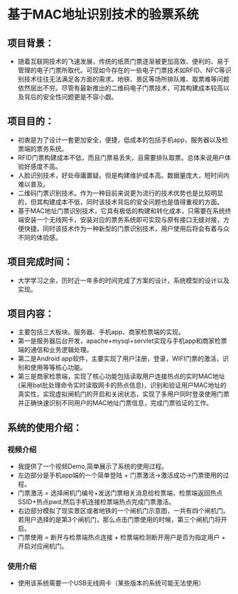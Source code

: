 # 基于MAC地址识别技术的验票系统

## 项目背景：
  -  随着互联网技术的飞速发展，传统的纸质门票逐渐被更加高效、便利的、易于管理的电子门票所取代。可现如今存在的一些电子门票技术如RFID、NFC等识别技术往往无法满足各方面的需求。地铁、景区等场所排队难、取票难等问题依然层出不穷。尽管有最新推出的二维码电子门票技术，可其构建成本较高以及背后的安全性问题更是不容小觑。

## 项目目的：
  
 - 初衷是为了设计一套更加安全，便捷，低成本的包括手机app，服务器以及检票端的票务系统。
 - RFID门票构建成本不低，而且门票易丢失，且需要排队取票。总体来说用户体验好感度不高。
 - 人脸识别技术，好处毋庸置疑。但是构建维护成本高。数据量庞大，短时间内难以普及。
 - 二维码门票识别技术。作为一种目前来说更为流行的技术优势也是比较明显的，但其构建成本不低，同时该技术背后的安全问题也是值得重视的方面。
 - 基于MAC地址门票识别技术，它具有极低的构建和转化成本，只需要在系统终端安装一个无线网卡，安装对应的票务系统即可实现与原有接口无缝对接，方便快捷。同时该技术作为一种新型的门票识别技术，用户使用后将会有着与众不同的体验感。

## 项目完成时间：
 - 大学学习之余，历时近一年多的时间完成了方案的设计，系统模型的设计以及实现。

## 项目内容：
 - 主要包括三大板块。服务器、手机app、商家检票端的实现。
 -  第一是服务器后台开发，apache+mysql+servlet实现与手机app和商家检票端的通信和业务逻辑处理。
 -  第二是Android app软件，主要实现了用户注册，登录，WIFI门票的激活，识别和使用等等核心功能。 
 -  第三是商家检票端，实现了核心功能包括读取用户连接热点的实时MAC地址(采用bat批处理命令实时读取网卡的热点信息)，识别和验证用户MAC地址的真实性，实现虚拟闸机门的开启和关闭状态，实现了多用户同时登录使用门票并正确快速识别不同用户的MAC地址门票信息，完成门票验证的工作。
  
## 系统的使用介绍：
 ### 视频介绍
 - 我提供了一个视频Demo,简单展示了系统的使用过程。
 - 左边部分是手机app端的一个简单登陆 + 门票激活->激活成功->门票使用的过程。   
 - 门票激活 = 选择闸机门编号+发送门票相关消息给检票端，检票端返回热点SSID+热点pwd,然后手机连接检票端热点完成门票激活。
 - 右边部分模拟了现实景区或者地铁的一个闸机门示意图，一共有四个闸机门。若用户选择的是第3个闸机门，那么点击门票使用的时候，第三个闸机门将开启。
 - 门票使用 = 断开与检票端热点连接 + 检票端检测断开用户是否为指定用户 + 开启对应闸机门。
 ### 使用介绍
 - 使用该系统需要一个USB无线网卡（某些版本的系统可能无法使用） 
